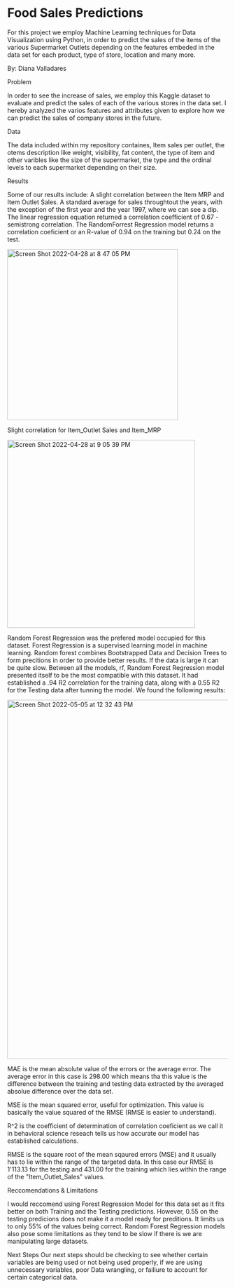 # Food Sales Predictions
For this project we employ Machine Learning techniques for Data Visualization using Python, in order to predict the sales of the items of the various Supermarket Outlets depending on the features embeded in the data set for each product, type of store, location and many more. 

By: Diana Valladares


Problem

In order to see the increase of sales, we employ this Kaggle dataset to evaluate and predict the sales of each of the various stores in the data set. I hereby analyzed the varios features and attributes given to explore how we can predict the sales of company stores in the future. 

Data

The data included within my repository containes, Item sales per outlet, the otems description like weight, visibility, fat content, the type of item and other varibles like the size of the supermarket, the type and the ordinal levels to each supermarket depending on their size. 

Results

Some of our results include: 
A slight correlation between the Item MRP and Item Outlet Sales.
A standard average for sales throughtout the years, with the exception of the first year and the year 1997, where we can see a dip. 
The linear regression equation returned a correlation coefficient of 0.67 - semistrong correlation. 
The RandomForrest Regression model returns a correlation coeficient or an R-value of 0.94 on the training but 0.24 on the test.  

<img width="390" alt="Screen Shot 2022-04-28 at 8 47 05 PM" src="https://user-images.githubusercontent.com/96541076/165874708-0645cb3e-a23a-44df-b5d2-d9253503ddde.png">

Slight correlation for Item_Outlet Sales and Item_MRP

<img width="429" alt="Screen Shot 2022-04-28 at 9 05 39 PM" src="https://user-images.githubusercontent.com/96541076/165874884-90ade1d6-85d6-4e48-a2f8-d81f1c8a83a9.png">

Random Forest Regression was the prefered model occupied for this dataset. Forest Regression is a supervised learning model in machine learning. Random forest combines Bootstrapped Data and Decision Trees to form precitions in order to provide better results. If the data is large it can be quite slow. 
Between all the models, rf, Random Forest Regression model presented itself to be the most compatible with this dataset. It had established a .94 R2 correlation for the training data, along with a 0.55 R2 for the Testing data after tunning the model. We found the following results: 

<img width="819" alt="Screen Shot 2022-05-05 at 12 32 43 PM" src="https://user-images.githubusercontent.com/96541076/166992787-08454940-0180-4f56-a168-95bd71ba2dcb.png">

MAE is the mean absolute value of the errors or the average error. The average error in this case is 298.00 which means tha this value is the difference between the training and testing data extracted by the averaged absolue difference over the data set. 

MSE is the mean squared error, useful for optimization. This value is basically the value squared of the RMSE (RMSE is easier to understand). 

R^2 is the coefficient of determination of correlation coeficient as we call it in behavioral science reseach tells us how accurate our model has established calculations. 

RMSE is the square root of the mean sqaured errors (MSE) and it usually has to lie within the range of the targeted data. In this case our RMSE is 1'113.13  for the testing and 431.00 for the training which lies within the range of the "Item_Outlet_Sales" values. 

Reccomendations & Limitations

I would reccomend using Forest Regression Model for this data set as it fits better on both Training and the Testing predictions. However, 0.55 on the testing predicions does not make it a model ready for preditions. It limits us to only 55% of the values being correct. Random Forest Regression models also pose some limitations as they tend to be slow if there is we are manipulating large datasets. 

Next Steps
Our next steps should be checking to see whether certain variables are being used or not being used properly, if we are using unnecessary variables, poor Data wrangling, or failiure to account for certain categorical data. 

